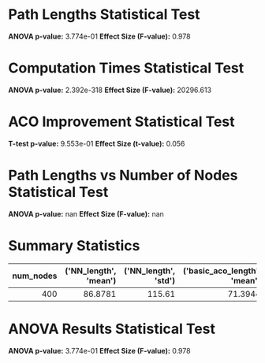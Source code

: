 # Path Lengths Statistical Test

**ANOVA p-value:** 3.774e-01
**Effect Size (F-value):** 0.978

# Computation Times Statistical Test

**ANOVA p-value:** 2.392e-318
**Effect Size (F-value):** 20296.613

# ACO Improvement Statistical Test

**T-test p-value:** 9.553e-01
**Effect Size (t-value):** 0.056

# Path Lengths vs Number of Nodes Statistical Test

**ANOVA p-value:** nan
**Effect Size (F-value):** nan

# Summary Statistics

|   num_nodes |   ('NN_length', 'mean') |   ('NN_length', 'std') |   ('basic_aco_length', 'mean') |   ('basic_aco_length', 'std') |   ('ai_aco_length', 'mean') |   ('ai_aco_length', 'std') |   ('aco_improvement', 'mean') |   ('aco_improvement', 'std') |   ('nn_time', 'mean') |   ('nn_time', 'std') |   ('basic_aco_time', 'mean') |   ('basic_aco_time', 'std') |   ('ai_aco_time', 'mean') |   ('ai_aco_time', 'std') |
|------------:|------------------------:|-----------------------:|-------------------------------:|------------------------------:|----------------------------:|---------------------------:|------------------------------:|-----------------------------:|----------------------:|---------------------:|-----------------------------:|----------------------------:|--------------------------:|-------------------------:|
|         400 |                 86.8781 |                 115.61 |                        71.3944 |                       80.2609 |                     70.7744 |                    75.7354 |                     -0.226022 |                      3.65407 |             0.0166954 |           0.00175366 |                      50.8015 |                        2.54 |                   52.5261 |                  2.58875 |

# ANOVA Results Statistical Test

**ANOVA p-value:** 3.774e-01
**Effect Size (F-value):** 0.978

